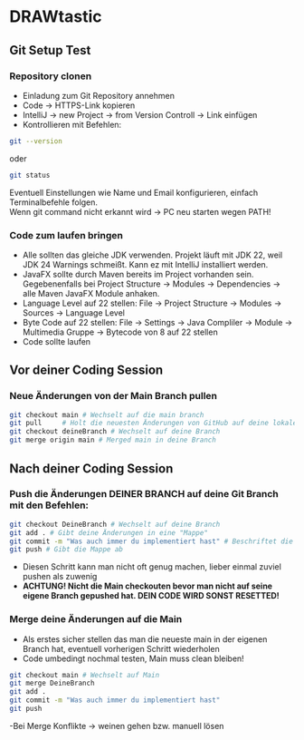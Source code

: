 # DRAWtastic
## Git Setup Test

### Repository clonen
- Einladung zum Git Repository annehmen
- Code -> HTTPS-Link kopieren
- IntelliJ -> new Project -> from Version Controll -> Link einfügen
- Kontrollieren mit Befehlen:
```bash
git --version
```
oder
```bash
git status
```
Eventuell Einstellungen wie Name und Email konfigurieren, einfach Terminalbefehle folgen.  
Wenn git command nicht erkannt wird -> PC neu starten wegen PATH!

### Code zum laufen bringen
- Alle sollten das gleiche JDK verwenden. Projekt läuft mit JDK 22, weil JDK 24 Warnings schmeißt. Kann ez mit IntelliJ installiert werden.
- JavaFX sollte durch Maven bereits im Project vorhanden sein. Gegebenenfalls bei Project Structure -> Modules -> Dependencies -> alle Maven JavaFX Module anhaken.
- Language Level auf 22 stellen: File -> Project Structure -> Modules -> Sources -> Language Level
- Byte Code auf 22 stellen: File -> Settings -> Java Compliler -> Module -> Multimedia Gruppe -> Bytecode von 8 auf 22 stellen
- Code sollte laufen
  
## Vor deiner Coding Session
### Neue Änderungen von der Main Branch pullen
```bash
git checkout main # Wechselt auf die main branch
git pull     # Holt die neuesten Änderungen von GitHub auf deine lokale main
git checkout deineBranch # Wechselt auf deine Branch
git merge origin main # Merged main in deine Branch
```  

## Nach deiner Coding Session
### Push die Änderungen DEINER BRANCH auf deine Git Branch mit den Befehlen:
```bash
git checkout DeineBranch # Wechselt auf deine Branch
git add . # Gibt deine Änderungen in eine "Mappe"
git commit -m "Was auch immer du implementiert hast" # Beschriftet die Mappe
git push # Gibt die Mappe ab
```
- Diesen Schritt kann man nicht oft genug machen, lieber einmal zuviel pushen als zuwenig
- **ACHTUNG! Nicht die Main checkouten bevor man nicht auf seine eigene Branch gepushed hat. DEIN CODE WIRD SONST RESETTED!**
  
### Merge deine Änderungen auf die Main 
- Als erstes sicher stellen das man die neueste main in der eigenen Branch hat, eventuell vorherigen Schritt wiederholen  
- Code umbedingt nochmal testen, Main muss clean bleiben!
```bash
git checkout main # Wechselt auf Main
git merge DeineBranch
git add . 
git commit -m "Was auch immer du implementiert hast" 
git push 
```
-Bei Merge Konflikte -> weinen gehen bzw. manuell lösen
